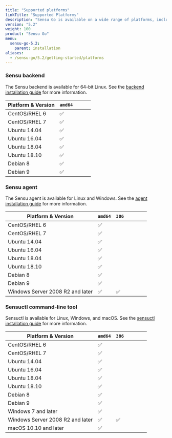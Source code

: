 ```yaml
---
title: "Supported platforms"
linkTitle: "Supported Platforms"
description: "Sensu Go is available on a wide range of platforms, including Linux, Windows, and macOS. Read the guide to learn which platforms you can use the Sensu backend, Sensu agent, and the sensuctl command-line tool."
version: "5.2"
weight: 100
product: "Sensu Go"
menu:
  sensu-go-5.2:
    parent: installation
aliases:
  - /sensu-go/5.2/getting-started/platforms
---
```


### Sensu backend

The Sensu backend is available for 64-bit Linux.
See the [backend installation guide][1] for more information.

| Platform & Version | `amd64` | | | |
|--------------------|---------|---|---|---|
| CentOS/RHEL 6      | ✅      |
| CentOS/RHEL 7      | ✅      |
| Ubuntu 14.04       | ✅      |
| Ubuntu 16.04       | ✅      |
| Ubuntu 18.04       | ✅      |
| Ubuntu 18.10       | ✅      |
| Debian 8           | ✅      |
| Debian 9           | ✅      |

### Sensu agent

The Sensu agent is available for Linux and Windows.
See the [agent installation guide][2] for more information.

| Platform & Version | `amd64` | `386` | | | | |
|--------------------|---------|-------|---|---|---|---|
| CentOS/RHEL 6      | ✅      |
| CentOS/RHEL 7      | ✅      |
| Ubuntu 14.04       | ✅      |
| Ubuntu 16.04       | ✅      |
| Ubuntu 18.04       | ✅      |
| Ubuntu 18.10       | ✅      |
| Debian 8           | ✅      |
| Debian 9           | ✅      |
| Windows Server 2008 R2 and later | ✅ | ✅ |

### Sensuctl command-line tool

Sensuctl is available for Linux, Windows, and macOS.
See the [sensuctl installation guide][3] for more information.

| Platform & Version | `amd64` | `386` | | | | |
|--------------------|---------|-------|---|---|---|---|
| CentOS/RHEL 6      | ✅      |
| CentOS/RHEL 7      | ✅      |
| Ubuntu 14.04       | ✅      |
| Ubuntu 16.04       | ✅      |
| Ubuntu 18.04       | ✅      |
| Ubuntu 18.10       | ✅      |
| Debian 8           | ✅      |
| Debian 9           | ✅      |
| Windows 7 and later| ✅      |
| Windows Server 2008 R2 and later | ✅ | ✅ |
| macOS 10.10 and later | ✅   |

[1]: ../../installation/install-sensu#install-the-sensu-backend
[2]: ../../installation/install-sensu#install-the-sensu-agent
[3]: ../../installation/install-sensu#install-sensuctl
